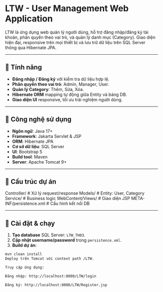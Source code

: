 # LTW - User Management Web Application

LTW là ứng dụng web quản lý người dùng, hỗ trợ đăng nhập/đăng ký tài khoản, phân quyền theo vai trò, và quản lý danh mục (Category). Giao diện hiện đại, responsive trên mọi thiết bị và lưu trữ dữ liệu trên SQL Server thông qua Hibernate JPA.

---

## 📌 Tính năng

- **Đăng nhập / Đăng ký** với kiểm tra dữ liệu hợp lệ.
- **Phân quyền theo vai trò**: Admin, Manager, User.
- **Quản lý Category**: Thêm, Sửa, Xóa.
- **Hibernate ORM** mapping tự động giữa Entity và bảng DB.
- **Giao diện UI** responsive, tối ưu trải nghiệm người dùng.

---

## 📌 Công nghệ sử dụng

- **Ngôn ngữ**: Java 17+
- **Framework**: Jakarta Servlet & JSP
- **ORM**: Hibernate JPA
- **Cơ sở dữ liệu**: SQL Server
- **UI**: Bootstrap 5
- **Build tool**: Maven
- **Server**: Apache Tomcat 9+

---

## 📌 Cấu trúc dự án

Controller/ # Xử lý request/response
Models/ # Entity: User, Category
Service/ # Business logic
WebContent/Views/ # Giao diện JSP
META-INF/persistence.xml # Cấu hình kết nối DB


---

## 📌 Cài đặt & chạy

1. **Tạo database** SQL Server: `LTW_TH03`.
2. **Cập nhật username/password** trong `persistence.xml`.
3. **Build dự án**:

```bash
mvn clean install
Deploy trên Tomcat với context path /LTW.

Truy cập ứng dụng:

Đăng nhập: http://localhost:8080/LTW/login

Đăng ký: http://localhost:8080/LTW/Register.jsp

